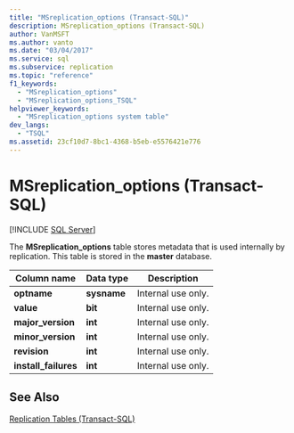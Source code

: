 ```yaml
---
title: "MSreplication_options (Transact-SQL)"
description: MSreplication_options (Transact-SQL)
author: VanMSFT
ms.author: vanto
ms.date: "03/04/2017"
ms.service: sql
ms.subservice: replication
ms.topic: "reference"
f1_keywords:
  - "MSreplication_options"
  - "MSreplication_options_TSQL"
helpviewer_keywords:
  - "MSreplication_options system table"
dev_langs:
  - "TSQL"
ms.assetid: 23cf10d7-8bc1-4368-b5eb-e5576421e776
---
```

# MSreplication_options (Transact-SQL)
[!INCLUDE [SQL Server](../../includes/applies-to-version/sqlserver.md)]

  The **MSreplication_options** table stores metadata that is used internally by replication. This table is stored in the **master** database.  
  
|Column name|Data type|Description|  
|-----------------|---------------|-----------------|  
|**optname**|**sysname**|Internal use only.|  
|**value**|**bit**|Internal use only.|  
|**major_version**|**int**|Internal use only.|  
|**minor_version**|**int**|Internal use only.|  
|**revision**|**int**|Internal use only.|  
|**install_failures**|**int**|Internal use only.|  
  
## See Also  
 [Replication Tables &#40;Transact-SQL&#41;](../../relational-databases/system-tables/replication-tables-transact-sql.md)  
  
  
